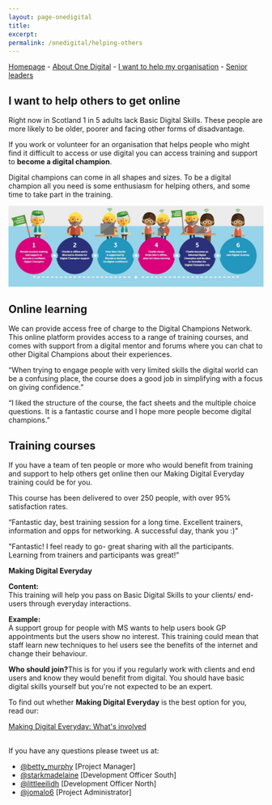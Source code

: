 ```yaml
---
layout: page-onedigital
title: 
excerpt:
permalink: /onedigital/helping-others
---
```


<!-- ![One Digital](/images/onedigitalbadgegreen.jpg)           ![Big Lottery Fund](/images/smallbiglottery.jpg) -->

[Homepage](http://digital.scvo.org.uk/onedigital/) - [About One Digital](http://digital.scvo.org.uk/onedigital/about-one-digital) - [I want to help my organisation](http://digital.scvo.org.uk/onedigital/helping-org) - [Senior leaders](http://digital.scvo.org.uk/onedigital/actionlearning/)

## I want to help others to get online

Right now in Scotland 1 in 5 adults lack Basic Digital Skills. These people are more likely to be older, poorer and facing other forms of disadvantage. 

If you work or volunteer for an organisation that helps people who might find it difficult to access or use digital you can access training and support to <strong>become a digital champion</strong>.

Digital champions can come in all shapes and sizes. To be a digital champion all you need is some enthusiasm for helping others, and some time to take part in the training. 

![Digital champions](/images/onedigital/dc.JPG)
 
## Online learning 
We can provide access free of charge to the Digital Champions Network. This online platform provides access to a range of training courses, and comes with support from a digital mentor and forums where you can chat to other Digital Champions about their experiences. 


“When trying to engage people with very limited skills the digital world can be a confusing place, the course does a good job in simplifying with a focus on giving confidence.” 

“I liked the structure of the course, the fact sheets and the multiple choice questions. It is a fantastic course and I hope more people become digital champions.” 

## Training courses 
If you have a team of ten people or more who would benefit from training and support to help others get online then our Making Digital Everyday training could be for you. 

This course has been delivered to over 250 people, with over 95% satisfaction rates. 


“Fantastic day, best training session for a long time. Excellent trainers, information and opps for networking. A successful day, thank you :)" 
 
"Fantastic! I feel ready to go- great sharing with all the participants. Learning from trainers and participants was great!” 


<div class="panel panel-default">

  <div class="panel-heading"><strong>Making Digital Everyday</strong></div>

  <div class="list-group">
    <span class="list-group-item">
      <p class="list-group-item-text"><strong>Content:</strong><br />
      This training will help you pass on Basic Digital Skills to your clients/ end-users through everyday interactions.</p>
    </span>
    <span class="list-group-item">
      <p class="list-group-item-text"><strong>Example:</strong><br />
      A support group for people with MS wants to help users book GP appointments but the users show no interest. This training could mean that staff learn new techniques to hel users see the benefits of the internet and change their behaviour.</p>
    </span>
    <span class="list-group-item">
      <p class="list-group-item-text"><strong>Who should join?</strong>This is for you if you regularly work with clients and end users and know they would benefit from digital. You should have basic digital skills yourself but you're not expected to be an expert.</p>
    </span>
    <span class="list-group-item">
      <p class="list-group-item-text">To find out whether <strong>Making Digital Everyday</strong> is the best option for you, read our:</p><a class="btn btn-primary btn-lg" href="/files/MDE what's involved.pdf">Making Digital Everyday: What's involved</a>
    </span>
  </div>

</div>

<p><br />If you have any questions please tweet us at:</p>

<ul>
<li><a href="https://twitter.com/betty_murphy">@betty_murphy</a> [Project Manager]</li>
<li><a href="https://twitter.com/starkmadelaine">@starkmadelaine</a> [Development Officer South]</li>
<li><a href="https://twitter.com/littleeilidh">@littleeilidh</a> [Development Officer North]</li>
<li><a href="https://twitter.com/jomalo6">@jomalo6</a> [Project Administrator]</li>
</ul>
